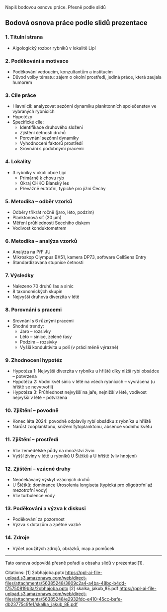 Napiš bodovou osnovu práce. Přesně podle slidů

## Bodová osnova práce podle slidů prezentace

### 1. Titulní strana
- Algologický rozbor rybníků v lokalitě Lipí

### 2. Poděkování a motivace
- Poděkování vedoucím, konzultantům a institucím
- Důvod volby tématu: zájem o okolní prostředí, jediná práce, která zaujala humorem

### 3. Cíle práce
- Hlavní cíl: analyzovat sezónní dynamiku planktonních společenstev ve vybraných rybnících
- Hypotézy
- Specifické cíle:
  - Identifikace druhového složení
  - Zjištění četnosti druhů
  - Porovnání sezónní dynamiky
  - Vyhodnocení faktorů prostředí
  - Srovnání s podobnými pracemi

### 4. Lokality
- 3 rybníky v okolí obce Lipí
  - Primárně k chovu ryb
  - Okraj CHKO Blanský les
  - Převážně eutrofní, typické pro jižní Čechy

### 5. Metodika – odběr vzorků
- Odběry třikrát ročně (jaro, léto, podzim)
- Planktonová síť (20 µm)
- Měření průhlednosti Secchiho diskem
- Vodivost konduktometrem

### 6. Metodika – analýza vzorků
- Analýza na PřF JU
- Mikroskop Olympus BX51, kamera DP73, software CellSens Entry
- Standardizovaná stupnice četnosti

### 7. Výsledky
- Nalezeno 70 druhů řas a sinic
- 8 taxonomických skupin
- Nejvyšší druhová diverzita v létě

### 8. Porovnání s pracemi
- Srovnání s 6 různými pracemi
- Shodné trendy:
  - Jaro – rozsivky
  - Léto – sinice, zelené řasy
  - Podzim – rozsivky
  - Vyšší konduktivita u polí (v práci méně výrazné)

### 9. Zhodnocení hypotéz
- Hypotéza 1: Nejvyšší diverzita v rybníku u hřiště díky nižší rybí obsádce – potvrzena
- Hypotéza 2: Vodní květ sinic v létě na všech rybnících – vyvrácena (u hřiště se nevytvořil)
- Hypotéza 3: Průhlednost nejvyšší na jaře, nejnižší v létě, vodivost nejvyšší v létě – potvrzena

### 10. Zjištění – povodně
- Konec léta 2024: povodně odplavily rybí obsádku z rybníka u hřiště
- Nárůst zooplanktonu, snížení fytoplanktonu, absence vodního květu

### 11. Zjištění – prostředí
- Vliv zemědělské půdy na množství živin
- Vyšší živiny v létě u rybníků U Štětků a U hřiště (vliv hnojení)

### 12. Zjištění – vzácné druhy
- Neočekávaný výskyt vzácných druhů
- U Štětků: dominance Urosolenia longiseta (typická pro oligotrofní až mezotrofní vody)
- Vliv turbulence vody

### 13. Poděkování a výzva k diskusi
- Poděkování za pozornost
- Výzva k dotazům a zpětné vazbě

### 14. Zdroje
- Výčet použitých zdrojů, obrázků, map a pomůcek

---

Tato osnova odpovídá přesně pořadí a obsahu slidů v prezentaci[1].

Citations:
[1] 2obhajoba.pptx https://ppl-ai-file-upload.s3.amazonaws.com/web/direct-files/attachments/56385248/3809c2a4-a4ba-48bc-b4dd-f75750819b3a/2obhajoba.pptx
[2] skalka_jakub_8E.pdf https://ppl-ai-file-upload.s3.amazonaws.com/web/direct-files/attachments/56385248/e2932fdc-e410-45cc-bafe-db23775c9fe1/skalka_jakub_8E.pdf
